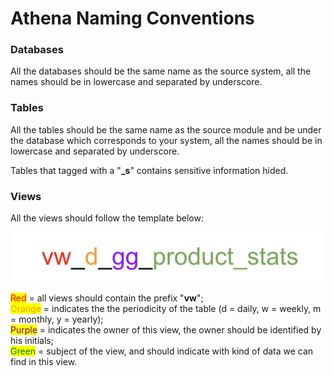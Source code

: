 # Athena Naming Conventions

### **Databases**

All the databases should be the same name as the source system, all the names should be in lowercase and separated by underscore.

### **Tables**

All the tables should be the same name as the source module and be under the database which corresponds to your system, all the names should be in lowercase and separated by underscore.

Tables that tagged with a "**\_s**" contains sensitive information hided.

### **Views**

All the views should follow the template below:

![](<../../../../.gitbook/assets/image (25) (2).png>)

<mark style="color:red;">Red</mark> = all views should contain the prefix "**vw**";\
<mark style="color:orange;">Orange</mark> = indicates the the periodicity of the table (d = daily, w = weekly, m = monthly, y = yearly);\
<mark style="color:purple;">Purple</mark> = indicates the owner of this view, the owner should be identified by his initials;\
<mark style="color:green;">Green</mark> = subject of the view, and should indicate with kind of data we can find in this view.





